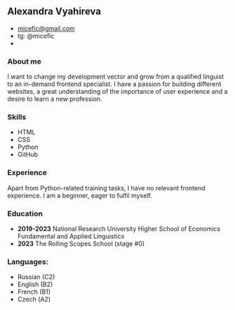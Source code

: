 ## **Alexandra Vyahireva**
* micefic@gmail.com
* tg: @micefic
* 
### About me
I want to change my development vector and grow from a qualified linguist to an in-demand frontend specialist. I have a passion for building different websites, a great understanding of the importance of user experience and a desire to learn a new profession.
### Skills
* HTML
* CSS
* Python
* GitHub
### Experience
Apart from Python-related training tasks, I have no relevant frontend experience. I am a beginner, eager to fulfil myself.
### Education
* **2019-2023**
National Research University Higher School of Economics 
Fundamental and Applied Linguistics
* **2023**
The Rolling Scopes School (stage #0)
### Languages:
* Russian (C2)
* English (B2)
* French (B1)
* Czech (А2)